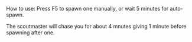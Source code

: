 How to use:
Press F5 to spawn one manually, or wait 5 minutes for auto-spawn.

The scoutmaster will chase you for about 4 mnutes giving 1 minute before spawning after one.
